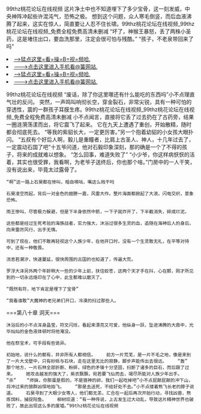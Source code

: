 99thz桃花论坛在线视频    这片净土中也不知道埋下了多少宝骨，这一刻发威，中央神阵冲起些许混沌气，恐怖之极。    想到这个问题，众人寒毛倒竖，而后血液沸腾了起来，这实在惊人，简直要让人忍不住长啸。99thz桃花论坛在线视频_99thz桃花论坛在线视频_免费全程免费高清未删减    “坏了，神猴王暴怒，丢了两株小圣药，这是堵住出口，要血洗那里，注定会很可怕与残酷。”    “孩子，不老泉带回来了吗”

<li><a href="http://crvmji677.cc103.xyz/#md_1026">-->猛点这里=看=操=B=视=频哈.</a></li>
<li><a href="http://crvmji677.cc103.xyz/#md_1026">--->点击这里进入手机看@簧网站.</a></li>





<li><a href="http://crvmji677.cc103.xyz/#md_1026">-->猛点这里=看=操=B=视=频哈.</a></li>
<li><a href="http://crvmji677.cc103.xyz/#md_1026">--->点击这里进入手机看@簧网站.</a></li>



99thz桃花论坛在线视频    “废话，除了你这里哪还有什么能吃的东西吗”小不点理直气壮的反问。    突然，一声鸣叫响彻长空，穿金裂石，非常尖锐，具有一种可怕的穿透性，震的一群孩子耳膜生疼。99thz桃花论坛在线视频_99thz桃花论坛在线视频_免费全程免费高清未删减    小不点闻言，直接将它丢了过去扔在了古药旁，结果一圈涟漪荡漾而出，将它震飞了起来。
    它在九天上遭遇了重创，开始散精，随时都会彻底死去。    “等我的紫貂长大，一定更厉害。”另一个抱着幼貂的小女孩大眼扑闪。    “五叔有个好后人啊，毅儿是重瞳者，比肩上古圣人、神人，十几年过去了，一定震动石国了吧”十五爷问道，他对石毅印象深刻，那的确是一个了不得的孩子，将来的成就难以想象。    “怎么回事，难道失败了”    “小少爷，你这样病恹恹的活着，其实也很受罪，我看啊，为老爷子送终后，你也那个啥。”门房中的一人干笑，没有说出来，毕竟太过露骨了。

    “啊”这一路上石昊都在惨叫，暗自嘀咕，嘴这么贱干吗

    石昊凌空而起，背后一对金色的翅膀一震，风雷大作。整片海面都掀起了大浪，闪电交织，景象恐怖。

    雨王惨叫，尽管极力躲避，但是下半身依然中箭，一下子就炸开了，下半截消失，碎成烂泥。

    这些都是经过生死考验的海族战者，实力强大，沐浴过很多生灵的血，追随在海神后人的身后，向来雷厉风行，出手无情。

    可到了现在，他们不敢再轻视这个人族少年，在他开口时，没有一个生灵敢无礼，在平等对待中，还有一种敬畏。

    消息若潮汐，快速蔓延，很快周围的古国的也知道了，传遍大荒。

    罗浮大泽另外两个年龄稍大一些的少年上前，扶住蛟苍，这两个天才手在抖，心在颤，刚才所见到的一切永远烙印在了心中，此生都难以磨灭了。

    “既然有符，地下肯定是埋下了宝骨”

    “我看谁敢”大魔神的老兄弟们开口，冷漠的扫过那些人。

===第八十章 洞天===

    沐浴后的小不点浑身晶莹，符文闪烁，看起来漂亮又可爱，他纵身一跃，坠进沸腾的大鼎中，光华灿灿的金色液体顿时将他淹没。

    他在祭宝术，可手段有些诡异。

    初始地，说什么的都有，并非所有人都相信。    前方一片荒芜，是一片不毛之地，像是来到了一片大戈壁中，只有砂砾与石块，走在这里无比的寂静，脚步声能传出去很远。    “轰”    那个地方，一片石林全部折断、粉碎，绿色的矛锋十分坚固，扫断了诸多的巨石，而后跟了过来。    她攻击越发的强大了，紫衣飘飘，宛若要飞仙而去，竭尽所能对人族少年出手。    “杀”    “师妹，你那蛋是假的，不是狼神的卵，我们一起吃掉吧”小不点屁颠屁颠的冲下山，将冲过来的狼群凶悍地拍飞。    “那是去送死，不给好处不去。”小不点搂着熊飞长老的脖子说道。    石昊寻到了大眼少女等人，他们都无恙，汇合在一起后再次开始行动，寻找凶兽，熬炼饵料，捕捉阳鱼。    柳树叹道：“有一种传说，上古发生过大动乱，导致这片精神世界也破败了，故此出现这么多的废墟。”99thz桃花论坛在线视频
